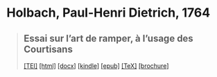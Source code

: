 # Holbach, Paul-Henri Dietrich, 1764

> ## Essai sur l’art de ramper, à l’usage des Courtisans
>  <a title="Source XML/TEI" class="mime48 tei" href="https://hurlus.github.io/tei/holbach1764_ramper-art.xml">[TEI]</a>  <a title="HTML une page" class="mime48 html" href="https://hurlus.github.io/holbach1764_ramper-art/holbach1764_ramper-art.html">[html]</a>  <a title="Bureautique (LibreOffice, MS.Word)" class="mime48 docx" href="https://hurlus.github.io/holbach1764_ramper-art/holbach1764_ramper-art.docx">[docx]</a>  <a title="Amazon.kindle" class="mime48 mobi" href="https://hurlus.github.io/holbach1764_ramper-art/holbach1764_ramper-art.mobi">[kindle]</a>  <a title="EPUB, pour liseuses et téléphones" class="mime48 epub" href="https://hurlus.github.io/holbach1764_ramper-art/holbach1764_ramper-art.epub">[epub]</a>  <a title="LaTeX" class="mime48 tex" href="https://hurlus.github.io/holbach1764_ramper-art/holbach1764_ramper-art.tex">[TeX]</a>  <a title="Brochure à agrafer, pdf imposé pour imprimante recto/verso" class="mime48 brochure" href="https://hurlus.github.io/holbach1764_ramper-art/holbach1764_ramper-art_brochure.pdf">[brochure]</a> 
